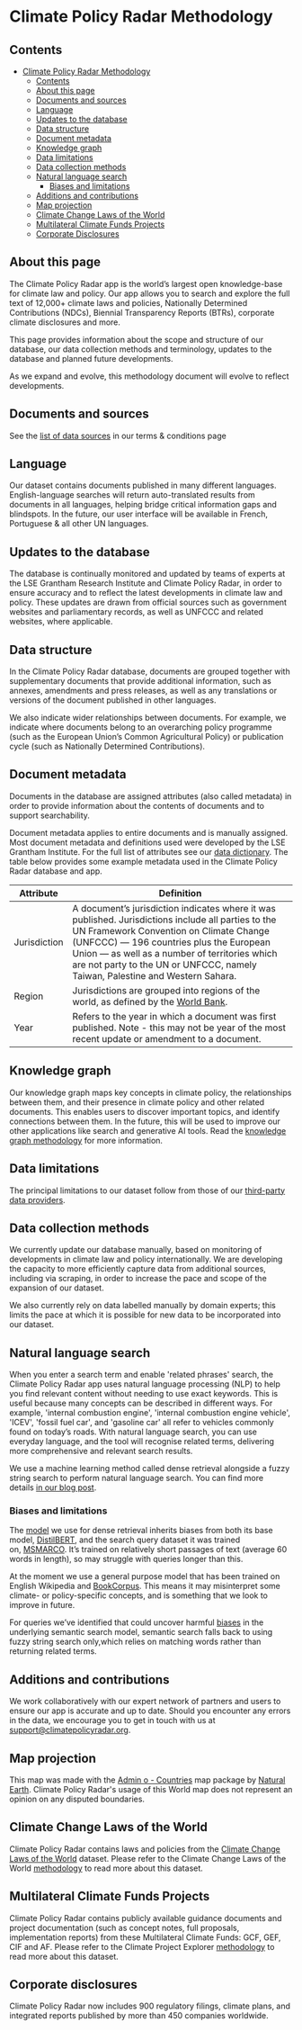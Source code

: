# Climate Policy Radar Methodology

## Contents

- [Climate Policy Radar Methodology](#climate-policy-radar-methodology)
  - [Contents](#contents)
  - [About this page](#about-this-page)
  - [Documents and sources](#documents-and-sources)
  - [Language](#language)
  - [Updates to the database](#updates-to-the-database)
  - [Data structure](#data-structure)
  - [Document metadata](#document-metadata)
  - [Knowledge graph](#knowledge-graph)
  - [Data limitations](#data-limitations)
  - [Data collection methods](#data-collection-methods)
  - [Natural language search](#natural-language-search)
    - [Biases and limitations](#biases-and-limitations)
  - [Additions and contributions](#additions-and-contributions)
  - [Map projection](#map-projection)
  - [Climate Change Laws of the World](#climate-change-laws-of-the-world)
  - [Multilateral Climate Funds Projects](#multilateral-climate-funds-projects)
  - [Corporate Disclosures](#corporate-disclosures)


## About this page

The Climate Policy Radar app is the world’s largest open knowledge-base for climate law and policy. Our app allows you to search and explore the full text of 12,000+ climate laws and policies, Nationally Determined Contributions (NDCs), Biennial Transparency Reports (BTRs), corporate climate disclosures and more.

This page provides information about the scope and structure of our database, our data collection methods and terminology, updates to the database and planned future developments.

As we expand and evolve, this methodology document will evolve to reflect developments. 

## Documents and sources

See the [list of data sources](https://app.climatepolicyradar.org/terms-of-use) in our terms & conditions page

## Language

Our dataset contains documents published in many different languages. English-language searches will return auto-translated results from documents in all languages, helping bridge critical information gaps and blindspots. In the future, our user interface will be available in French, Portuguese & all other UN languages.

## Updates to the database

The database is continually monitored and updated by teams of experts at the LSE Grantham Research Institute and Climate Policy Radar, in order to ensure accuracy and to reflect the latest developments in climate law and policy. These updates are drawn from official sources such as government websites and parliamentary records, as well as UNFCCC and related websites, where applicable.

## Data structure

In the Climate Policy Radar database, documents are grouped together with supplementary documents that provide additional information, such as annexes, amendments and press releases, as well as any translations or versions of the document published in other languages.

We also indicate wider relationships between documents. For example, we indicate where documents belong to an overarching policy programme (such as the European Union’s Common Agricultural Policy) or publication cycle (such as Nationally Determined Contributions).

## Document metadata

Documents in the database are assigned attributes (also called metadata) in order to provide information about the contents of documents and to support searchability.

Document metadata applies to entire documents and is manually assigned. Most document metadata and definitions used were developed by the LSE Grantham Institute. For the full list of attributes see our [data dictionary](https://www.notion.so/climatepolicyradar/Readme-for-document-data-download-f2d55b7e238941b59559b9b1c4cc52c5?source=copy_link#b88e072257a24c47b52b4ead774aa30f). The table below provides some example metadata used in the Climate Policy Radar database and app.

| **Attribute**     | **Definition**                                                                                                                                                                                                                                                                                                             |
|--------------|----------------------------------------------------------------------------------------------------------------------------------------------------------------------------------------------------------------------------------------------------------------------------------------------------------------------------|
| Jurisdiction | A document’s jurisdiction indicates where it was published. Jurisdictions include all parties to the UN Framework Convention on Climate Change (UNFCCC) — 196 countries plus the European Union — as well as a number of territories which are not party to the UN or UNFCCC, namely Taiwan, Palestine and Western Sahara. |
| Region       | Jurisdictions are grouped into regions of the world, as defined by the [World Bank](https://datahelpdesk.worldbank.org/knowledgebase/articles/906519).                                                                                                                                                                                                                                        |
| Year         | Refers to the year in which a document was first published. Note - this may not be year of the most recent update or amendment to a document.                                                                                                                                                                                                        |


## Knowledge graph

Our knowledge graph maps key concepts in climate policy, the relationships between them, and their presence in climate policy and other related documents. This enables users to discover important topics, and identify connections between them. In the future, this will be used to improve our other applications like search and generative AI tools. Read the [knowledge graph methodology](https://github.com/climatepolicyradar/methodology/blob/main/knowledge-graph-methodology.md) for more information. 

## Data limitations

The principal limitations to our dataset follow from those of our [third-party data providers](https://github.com/climatepolicyradar/methodology/blob/main/METHODOLOGY.md#documents-and-sources).

## Data collection methods

We currently update our database manually, based on monitoring of developments in climate law and policy internationally. We are developing the capacity to more efficiently capture data from additional sources, including via scraping, in order to increase the pace and scope of the expansion of our dataset.

We also currently rely on data labelled manually by domain experts; this limits the pace at which it is possible for new data to be incorporated into our dataset. 

## Natural language search

When you enter a search term and enable 'related phrases' search, the Climate Policy Radar app uses natural language processing (NLP) to help you find relevant content without needing to use exact keywords. This is useful because many concepts can be described in different ways. For example, 'internal combustion engine', 'internal combustion engine vehicle', 'ICEV', 'fossil fuel car', and 'gasoline car' all refer to vehicles commonly found on today’s roads. With natural language search, you can use everyday language, and the tool will recognise related terms, delivering more comprehensive and relevant search results.

We use a machine learning method called dense retrieval alongside a fuzzy string search to perform natural language search. You can find more details [in our blog post](https://climatepolicyradar.org/latest/building-natural-language-search-for-climate-change-laws-and-policies).

### Biases and limitations

The [model](https://huggingface.co/sentence-transformers/msmarco-distilbert-dot-v5) we use for dense retrieval inherits biases from both its base model, [DistilBERT](https://huggingface.co/distilbert-base-uncased#limitations-and-bias), and the search query dataset it was trained on, [MSMARCO](https://github.com/microsoft/MSMARCO-Passage-Ranking/). It’s trained on relatively short passages of text (average 60 words in length), so may struggle with queries longer than this.

At the moment we use a general purpose model that has been trained on English Wikipedia and [BookCorpus](https://arxiv.org/abs/1506.06724v1). This means it may misinterpret some climate- or policy-specific concepts, and is something that we look to improve in future.

For queries we’ve identified that could uncover harmful [biases](https://huggingface.co/distilbert-base-uncased#limitations-and-bias) in the underlying semantic search model, semantic search falls back to using fuzzy string search only,which relies on matching words rather than returning related terms.

## Additions and contributions

We work collaboratively with our expert network of partners and users to ensure our app is accurate and up to date. Should you encounter any errors in the data, we encourage you to get in touch with us at [support@climatepolicyradar.org](mailto:support@climatepolicyradar.org).

## Map projection

This map was made with the [Admin o - Countries](https://www.naturalearthdata.com/downloads/50m-cultural-vectors/50m-admin-0-countries-2/) map package by [Natural Earth](https://www.naturalearthdata.com/). Climate Policy Radar's usage of this World map does not represent an opinion on any disputed boundaries.

## Climate Change Laws of the World

Climate Policy Radar contains laws and policies from the [Climate Change Laws of the World](https://climate-laws.org/) dataset. Please refer to the Climate Change Laws of the World [methodology](https://climate-laws.org/methodology) to read more about this dataset.

## Multilateral Climate Funds Projects

Climate Policy Radar contains publicly available guidance documents and project documentation (such as concept notes, full proposals, implementation reports) from these Multilateral Climate Funds: GCF, GEF, CIF and AF. Please refer to the Climate Project Explorer [methodology](https://climateprojectexplorer.org/methodology) to read more about this dataset.

## Corporate disclosures

Climate Policy Radar now includes 900 regulatory filings, climate plans, and integrated reports published by more than 450 companies worldwide. 
